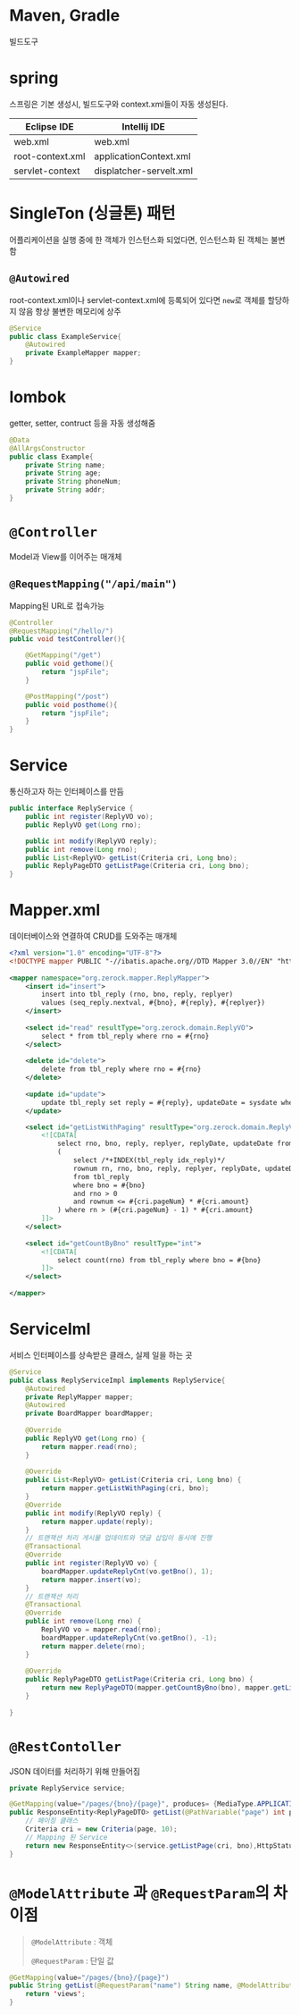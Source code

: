 # Maven, Gradle
빌드도구

# spring
스프링은 기본 생성시, 빌드도구와 context.xml들이 자동 생성된다.

|Eclipse IDE|Intellij IDE|
|-|-|
|web.xml|web.xml|
|root-context.xml|applicationContext.xml|
|servlet-context|displatcher-servelt.xml|


# SingleTon (싱글톤) 패턴
어플리케이션을 실행 중에 한 객체가 인스턴스화 되었다면, 인스턴스화 된 객체는 불변함
## `@Autowired`
root-context.xml이나 servlet-context.xml에 등록되어 있다면 `new`로 객체를 할당하지 않음 항상 불변한 메모리에 상주 
```java
@Service
public class ExampleService{
    @Autowired
	private ExampleMapper mapper;
}
```

# lombok
getter, setter, contruct 등을 자동 생성해줌
```java
@Data
@AllArgsConstructor
public class Example{
    private String name;
    private String age;
    private String phoneNum;
    private String addr;
}
```


# `@Controller`
Model과 View를 이어주는 매개체
##  `@RequestMapping("/api/main")`
Mapping된 URL로 접속가능
```java
@Controller
@RequestMapping("/hello/")
public void testController(){

    @GetMapping("/get")
    public void gethome(){
        return "jspFile";
    }

    @PostMapping("/post")
    public void posthome(){
        return "jspFile";
    }
} 
```

# Service
통신하고자 하는 인터페이스를 만듬
```java
public interface ReplyService {
	public int register(ReplyVO vo);
	public ReplyVO get(Long rno);

	public int modify(ReplyVO reply);
	public int remove(Long rno);
	public List<ReplyVO> getList(Criteria cri, Long bno);
	public ReplyPageDTO getListPage(Criteria cri, Long bno);
}
```

# Mapper.xml
데이터베이스와 연결하여 CRUD를 도와주는 매개체
```xml
<?xml version="1.0" encoding="UTF-8"?>
<!DOCTYPE mapper PUBLIC "-//ibatis.apache.org//DTD Mapper 3.0//EN" "http://ibatis.apache.org/dtd/ibatis-3-mapper.dtd">
  
<mapper namespace="org.zerock.mapper.ReplyMapper">
	<insert id="insert">
		insert into tbl_reply (rno, bno, reply, replyer)
		values (seq_reply.nextval, #{bno}, #{reply}, #{replyer})
	</insert>
	
	<select id="read" resultType="org.zerock.domain.ReplyVO">
		select * from tbl_reply where rno = #{rno}
	</select>
	
	<delete id="delete">
		delete from tbl_reply where rno = #{rno}
	</delete>
	
	<update id="update">
		update tbl_reply set reply = #{reply}, updateDate = sysdate where rno = #{rno}
	</update>

	<select id="getListWithPaging" resultType="org.zerock.domain.ReplyVO">
		<![CDATA[
			select rno, bno, reply, replyer, replyDate, updateDate from
			(
				select /*+INDEX(tbl_reply idx_reply)*/
				rownum rn, rno, bno, reply, replyer, replyDate, updateDate
				from tbl_reply
				where bno = #{bno}
				and rno > 0
				and rownum <= #{cri.pageNum} * #{cri.amount}
			) where rn > (#{cri.pageNum} - 1) * #{cri.amount}
		]]>
	</select>
	
	<select id="getCountByBno" resultType="int">
		<![CDATA[
			select count(rno) from tbl_reply where bno = #{bno}
		]]>
	</select>
	
</mapper>
```


# ServiceIml
서비스 인터페이스를 상속받은 클래스, 실제 일을 하는 곳
```java
@Service
public class ReplyServiceImpl implements ReplyService{
	@Autowired
	private ReplyMapper mapper;
	@Autowired
	private BoardMapper boardMapper;
	
	@Override
	public ReplyVO get(Long rno) {
		return mapper.read(rno);
	}
	
	@Override
	public List<ReplyVO> getList(Criteria cri, Long bno) {
		return mapper.getListWithPaging(cri, bno);
	}
	@Override
	public int modify(ReplyVO reply) {
		return mapper.update(reply);
	}
	// 트랜잭션 처리 게시물 업데이트와 댓글 삽입이 동시에 진행
	@Transactional
	@Override
	public int register(ReplyVO vo) {
		boardMapper.updateReplyCnt(vo.getBno(), 1);
		return mapper.insert(vo);
	}
	// 트랜잭션 처리
	@Transactional
	@Override
	public int remove(Long rno) {
		ReplyVO vo = mapper.read(rno);
		boardMapper.updateReplyCnt(vo.getBno(), -1);
		return mapper.delete(rno);
	}
	
	@Override
	public ReplyPageDTO getListPage(Criteria cri, Long bno) {
		return new ReplyPageDTO(mapper.getCountByBno(bno), mapper.getListWithPaging(cri, bno));
	}
	
}
```

# `@RestContoller`
JSON 데이터를 처리하기 위해 만들어짐
```java
private ReplyService service;

@GetMapping(value="/pages/{bno}/{page}", produces= {MediaType.APPLICATION_XML_VALUE, MediaType.APPLICATION_JSON_UTF8_VALUE})
public ResponseEntity<ReplyPageDTO> getList(@PathVariable("page") int page, @PathVariable("bno") Long bno){
    // 페이징 클래스
    Criteria cri = new Criteria(page, 10);
    // Mapping 된 Service
    return new ResponseEntity<>(service.getListPage(cri, bno),HttpStatus.OK);
}
```

# `@ModelAttribute` 과 `@RequestParam`의 차이점
> `@ModelAttribute` : 객체
> 
> `@RequestParam` : 단일 값




```java
@GetMapping(value="/pages/{bno}/{page}")
public String getList(@RequestParam("name") String name, @ModelAttribute("TestVO") TestVO){
	return 'views';
}
```

